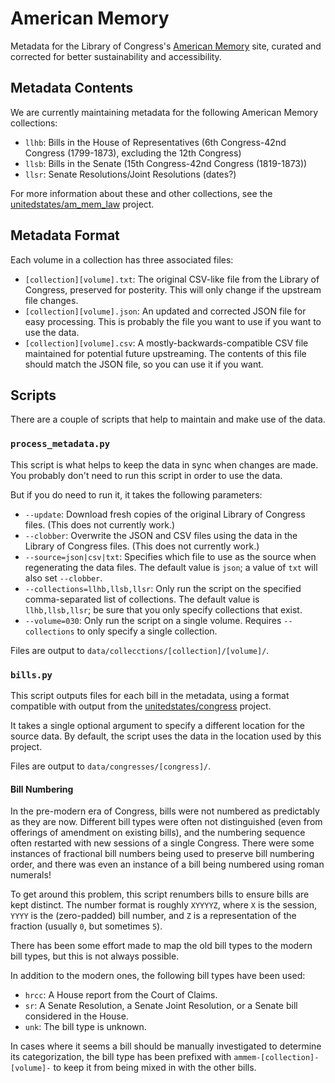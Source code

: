 American Memory
===============

Metadata for the Library of Congress's [American Memory](http://memory.loc.gov/ammem/amlaw/lawhome.html) site, curated and corrected for better sustainability and accessibility.

Metadata Contents
-----------------

We are currently maintaining metadata for the following American Memory collections:

* `llhb`: Bills in the House of Representatives (6th Congress-42nd Congress (1799-1873), excluding the 12th Congress)
* `llsb`: Bills in the Senate (15th Congress-42nd Congress (1819-1873))
* `llsr`: Senate Resolutions/Joint Resolutions (dates?)

For more information about these and other collections, see the [unitedstates/am_mem_law](https://github.com/unitedstates/am_mem_law) project.

Metadata Format
---------------

Each volume in a collection has three associated files:

* `[collection][volume].txt`: The original CSV-like file from the Library of Congress, preserved for posterity. This will only change if the upstream file changes.
* `[collection][volume].json`: An updated and corrected JSON file for easy processing. This is probably the file you want to use if you want to use the data.
* `[collection][volume].csv`: A mostly-backwards-compatible CSV file maintained for potential future upstreaming. The contents of this file should match the JSON file, so you can use it if you want.

Scripts
-------

There are a couple of scripts that help to maintain and make use of the data.

### `process_metadata.py` ###

This script is what helps to keep the data in sync when changes are made. You probably don't need to run this script in order to use the data.

But if you do need to run it, it takes the following parameters:

* `--update`: Download fresh copies of the original Library of Congress files. (This does not currently work.)
* `--clobber`: Overwrite the JSON and CSV files using the data in the Library of Congress files. (This does not currently work.)
* `--source=json|csv|txt`: Specifies which file to use as the source when regenerating the data files. The default value is `json`; a value of `txt` will also set `--clobber`.
* `--collections=llhb,llsb,llsr`: Only run the script on the specified comma-separated list of collections. The default value is `llhb,llsb,llsr`; be sure that you only specify collections that exist.
* `--volume=030`: Only run the script on a single volume. Requires `--collections` to only specify a single collection.

Files are output to `data/collecctions/[collection]/[volume]/`.

### `bills.py` ###

This script outputs files for each bill in the metadata, using a format compatible with output from the [unitedstates/congress](https://github.com/unitedstates/congress) project.

It takes a single optional argument to specify a different location for the source data. By default, the script uses the data in the location used by this project.

Files are output to `data/congresses/[congress]/`.

#### Bill Numbering ####

In the pre-modern era of Congress, bills were not numbered as predictably as they are now. Different bill types were often not distinguished (even from offerings of amendment on existing bills), and the numbering sequence often restarted with new sessions of a single Congress. There were some instances of fractional bill numbers being used to preserve bill numbering order, and there was even an instance of a bill being numbered using roman numerals!

To get around this problem, this script renumbers bills to ensure bills are kept distinct. The number format is roughly `XYYYYZ`, where `X` is the session, `YYYY` is the (zero-padded) bill number, and `Z` is a representation of the fraction (usually `0`, but sometimes `5`).

There has been some effort made to map the old bill types to the modern bill types, but this is not always possible.

In addition to the modern ones, the following bill types have been used:

* `hrcc`: A House report from the Court of Claims.
* `sr`: A Senate Resolution, a Senate Joint Resolution, or a Senate bill considered in the House.
* `unk`: The bill type is unknown.

In cases where it seems a bill should be manually investigated to determine its categorization, the bill type has been prefixed with `ammem-[collection]-[volume]-` to keep it from being mixed in with the other bills.
